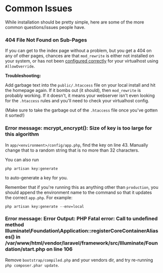 # Common Issues

While installation should be pretty simple, here are some of the more common questions/issues people have.

### 404 File Not Found on Sub-Pages
If you can get to the index page without a problem, but you get a 404 on any of other pages, chances are that `mod_rewrite` is either not installed on your system, or has not been [configured correctly](http://askubuntu.com/questions/423514/how-to-enable-mod-rewrite-for-virtual-host) for your virtualhost using `AllowOverride`.

__Troubleshooting:__

Add garbage text into the `public/.htaccess` file on your local install and hit the homepage again. If it bombs out (it should), then `mod_rewrite` is probably working. If it doesn't, it means your webserver isn't even looking for the `.htaccess` rules and you'll need to check your virtualhost config.

(Make sure to take the garbage out of the `.htaccess` file once you've gotten it sorted!)

### Error message: mcrypt_encrypt(): Size of key is too large for this algorithm

In `app/<environment>/config/app.php`, find the key on line 43. Manually change that to a random string that is no more than 32 characters.

You can also run

    php artisan key:generate

to auto-generate a key for you.

Remember that if you're running this as anything other than `production`, you should append the environment name to the command so that it updates the correct `app.php`. For example:

    php artisan key:generate --env=local


### Error message: Error Output: PHP Fatal error:  Call to undefined method Illuminate\Foundation\Application::registerCoreContainerAliases() in /var/www/html/vendor/laravel/framework/src/Illuminate/Foundation/start.php on line 106

Remove `bootstrap/compiled.php` and your vendors dir, and try re-running `php composer.phar update`.
